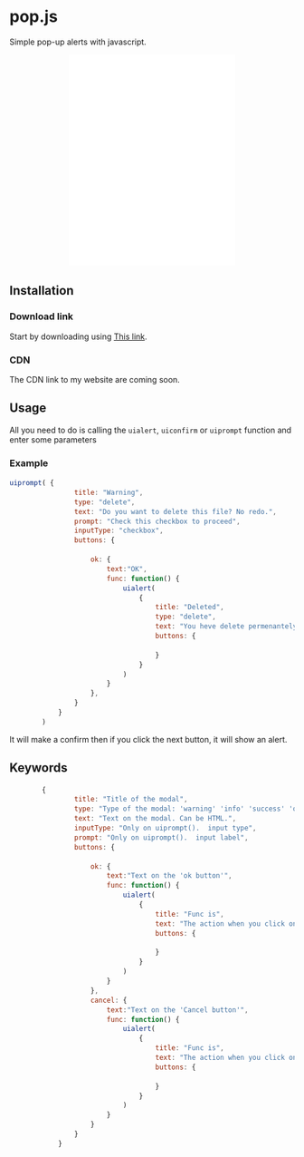 # pop.js
Simple pop-up alerts with javascript.
<p align="center"><img src="ScreenRecorderProject1.gif"></img></p>

## Installation
### Download link
Start by downloading using <a href="pop.js">This link</a>. 
### CDN
The CDN link to my website are coming soon.
## Usage
All you need to do is calling the `uialert`, `uiconfirm` or `uiprompt` function and enter some parameters
### Example
```javascript
uiprompt( {
                title: "Warning",
                type: "delete",
                text: "Do you want to delete this file? No redo.",
                prompt: "Check this checkbox to proceed",
                inputType: "checkbox",
                buttons: {
                
                    ok: {
                        text:"OK",
                        func: function() {
                            uialert(
                                {
                                    title: "Deleted",
                                    type: "delete",
                                    text: "You heve delete permenantely your file.",
                                    buttons: {
                                        
                                    }
                                }
                            )
                        }
                    },
                }
            }
        )
```
It will make a confirm then if you click the next button, it will show an alert.
## Keywords
```javascript
        {
                title: "Title of the modal",
                type: "Type of the modal: 'warning' 'info' 'success' 'question' 'delete'",
                text: "Text on the modal. Can be HTML.",
                inputType: "Only on uiprompt().  input type",
                prompt: "Only on uiprompt().  input label",
                buttons: {
                
                    ok: {
                        text:"Text on the 'ok button'",
                        func: function() {
                            uialert(
                                {
                                    title: "Func is",
                                    text: "The action when you click on the button",
                                    buttons: {
                                        
                                    }
                                }
                            )
                        }
                    },
                    cancel: {
                        text:"Text on the 'Cancel button'",
                        func: function() {
                            uialert(
                                {
                                    title: "Func is",
                                    text: "The action when you click on the button",
                                    buttons: {
                                        
                                    }
                                }
                            )
                        }
                    }
                }
            }
```
